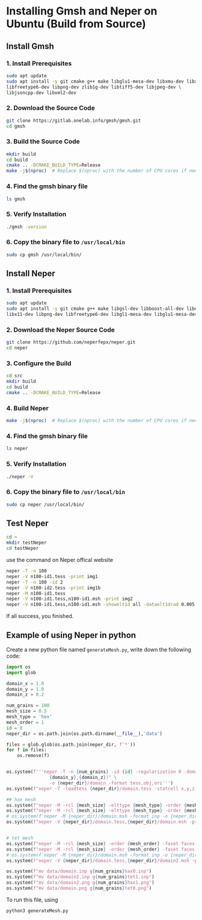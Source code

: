# Installing Gmsh and Neper on Ubuntu (Build from Source)

## Install Gmsh

### 1. Install Prerequisites
```bash
sudo apt update
sudo apt install -y git cmake g++ make libglu1-mesa-dev libxmu-dev libxi-dev \
libfreetype6-dev libpng-dev zlib1g-dev libtiff5-dev libjpeg-dev \
libjsoncpp-dev libxml2-dev
```

### 2. Download the Source Code
```bash
git clone https://gitlab.onelab.info/gmsh/gmsh.git
cd gmsh
```

### 3. Build the Source Code
```bash
mkdir build
cd build
cmake .. -DCMAKE_BUILD_TYPE=Release
make -j$(nproc)  # Replace $(nproc) with the number of CPU cores if needed
```

### 4. Find the gmsh binary file
```bash
ls gmsh
```

### 5. Verify Installation
```bash
./gmsh -version
```

### 6. Copy the binary file to `/usr/local/bin`
```bash
sudo cp gmsh /usr/local/bin/
```

## Install Neper
### 1. Install Prerequisites
```bash
sudo apt update
sudo apt install -y git cmake g++ make libgsl-dev libboost-all-dev libopenmpi-dev libfftw3-dev libhdf5-dev \
libx11-dev libpng-dev libfreetype6-dev libgl1-mesa-dev libglu1-mesa-dev povray asymptote
```

### 2. Download the Neper Source Code
```bash
git clone https://github.com/neperfepx/neper.git
cd neper
```

### 3. Configure the Build
```bash
cd src
mkdir build
cd build
cmake .. -DCMAKE_BUILD_TYPE=Release
```

### 4. Build Neper
```bash
make -j$(nproc)  # Replace $(nproc) with the number of CPU cores if needed
```

### 4. Find the gmsh binary file
```bash
ls neper
```

### 5. Verify Installation
```bash
./neper -V
```

### 6. Copy the binary file to `/usr/local/bin`
```bash
sudo cp neper /usr/local/bin/
```

## Test Neper
```bash
cd ~
mkdir testNeper
cd testNeper
```
use the command on Neper offical website
```bash
neper -T -n 100
neper -V n100-id1.tess -print img1
neper -T -n 100 -id 2
neper -V n100-id2.tess -print img1b
neper -M n100-id1.tess
neper -V n100-id1.tess,n100-id1.msh -print img2
neper -V n100-id1.tess,n100-id1.msh -showelt1d all -dataelt1drad 0.005 -print img3
```
If all success, you finished.

## Example of using Neper in python
Create a new python file named `generateMesh.py`, write down the following code:
```python
import os
import glob

domain_x = 1.0
domain_y = 1.0
domain_z = 0.2

num_grains = 100
mesh_size = 0.5
mesh_type = 'hex'
mesh_order = 1
id = 0
neper_dir = os.path.join(os.path.dirname(__file__),'data')

files = glob.glob(os.path.join(neper_dir, f'*'))
for f in files:
    os.remove(f)


os.system(f'''neper -T -n {num_grains} -id {id} -regularization 0 -domain "cube({domain_x},\
                {domain_y},{domain_z})" \
                -o {neper_dir}/domain -format tess,obj,ori''')
os.system(f"neper -T -loadtess {neper_dir}/domain.tess -statcell x,y,z,vol,facelist -statface x,y,z,area")

## hax mesh
os.system(f"neper -M -rcl {mesh_size} -elttype {mesh_type} -order {mesh_order} -faset faces {neper_dir}/domain.tess -o {neper_dir}/domain.msh")
os.system(f"neper -M -rcl {mesh_size} -elttype {mesh_type} -order {mesh_order} -faset faces {neper_dir}/domain.tess -format inp -o {neper_dir}/domain")
# os.system(f'neper -M {neper_dir}/domain.msh -format inp -o {neper_dir}/domain.inp')
os.system(f"neper -V {neper_dir}/domain.tess,{neper_dir}/domain.msh -print {neper_dir}/domain")


# tet mesh
os.system(f"neper -M -rcl {mesh_size} -order {mesh_order} -faset faces {neper_dir}/domain.tess -o {neper_dir}/domain2.msh")
os.system(f"neper -M -rcl {mesh_size} -order {mesh_order} -faset faces {neper_dir}/domain.tess -format inp -o {neper_dir}/domain2")
# os.system(f'neper -M {neper_dir}/domain.msh -format inp -o {neper_dir}/domain.inp')
os.system(f"neper -V {neper_dir}/domain.tess,{neper_dir}/domain2.msh -print {neper_dir}/domain2")

os.system(f"mv data/domain.inp g{num_grains}hax0.inp")
os.system(f"mv data/domain2.inp g{num_grains}tet1.inp")
os.system(f"mv data/domain2.png g{num_grains}hax1.png")
os.system(f"mv data/domain.png g{num_grains}tet0.png")
```
To run this file, using 
```
python3 generateMesh.py
```





